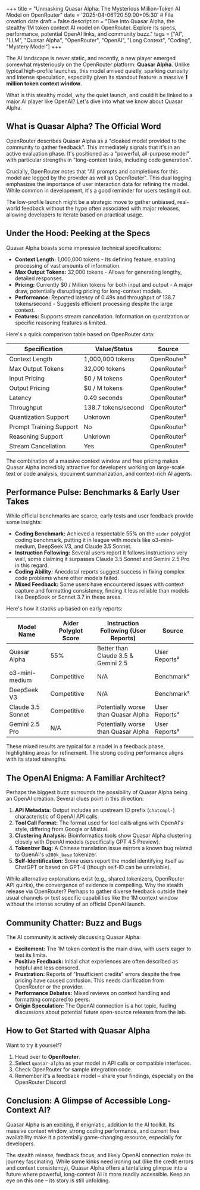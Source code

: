 +++
title = "Unmasking Quasar Alpha: The Mysterious Million-Token AI Model on OpenRouter"
date = '2025-04-06T20:59:00+05:30' # File creation date
draft = false
description = "Dive into Quasar Alpha, the stealthy 1M token context AI model on OpenRouter. Explore its specs, performance, potential OpenAI links, and community buzz."
tags = ["AI", "LLM", "Quasar Alpha", "OpenRouter", "OpenAI", "Long Context", "Coding", "Mystery Model"]
+++

The AI landscape is never static, and recently, a new player emerged somewhat mysteriously on the OpenRouter platform: **Quasar Alpha**. Unlike typical high-profile launches, this model arrived quietly, sparking curiosity and intense speculation, especially given its standout feature: a massive **1 million token context window**.

What is this stealthy model, why the quiet launch, and could it be linked to a major AI player like OpenAI? Let's dive into what we know about Quasar Alpha.

## What is Quasar Alpha? The Official Word

OpenRouter describes Quasar Alpha as a "cloaked model provided to the community to gather feedback". This immediately signals that it's in an active evaluation phase. It's positioned as a "powerful, all-purpose model" with particular strengths in "long-context tasks, including code generation".

Crucially, OpenRouter notes that "All prompts and completions for this model are logged by the provider as well as OpenRouter". This dual logging emphasizes the importance of user interaction data for refining the model. While common in development, it's a good reminder for users testing it out.

The low-profile launch might be a strategic move to gather unbiased, real-world feedback without the hype often associated with major releases, allowing developers to iterate based on practical usage.

## Under the Hood: Peeking at the Specs

Quasar Alpha boasts some impressive technical specifications:

*   **Context Length:** 1,000,000 tokens - Its defining feature, enabling processing of vast amounts of information.
*   **Max Output Tokens:** 32,000 tokens - Allows for generating lengthy, detailed responses.
*   **Pricing:** Currently $0 / Million tokens for both input and output - A major draw, potentially disrupting pricing for long-context models.
*   **Performance:** Reported latency of 0.49s and throughput of 138.7 tokens/second - Suggests efficient processing despite the large context.
*   **Features:** Supports stream cancellation. Information on quantization or specific reasoning features is limited.

Here's a quick comparison table based on OpenRouter data:

| Specification         | Value/Status             | Source      |
|-----------------------|--------------------------|-------------|
| Context Length        | 1,000,000 tokens         | OpenRouter⁵ |
| Max Output Tokens     | 32,000 tokens            | OpenRouter⁵ |
| Input Pricing         | $0 / M tokens            | OpenRouter⁴ |
| Output Pricing        | $0 / M tokens            | OpenRouter⁴ |
| Latency               | 0.49 seconds             | OpenRouter⁶ |
| Throughput            | 138.7 tokens/second      | OpenRouter⁶ |
| Quantization Support  | Unknown                  | OpenRouter⁵ |
| Prompt Training Support| No                       | OpenRouter⁵ |
| Reasoning Support     | Unknown                  | OpenRouter⁵ |
| Stream Cancellation   | Yes                      | OpenRouter⁵ |

The combination of a massive context window and free pricing makes Quasar Alpha incredibly attractive for developers working on large-scale text or code analysis, document summarization, and context-rich AI agents.

## Performance Pulse: Benchmarks & Early User Takes

While official benchmarks are scarce, early tests and user feedback provide some insights:

*   **Coding Benchmark:** Achieved a respectable 55% on the `aider` polyglot coding benchmark, putting it in league with models like o3-mini-medium, DeepSeek V3, and Claude 3.5 Sonnet.
*   **Instruction Following:** Several users report it follows instructions very well, some claiming it surpasses Claude 3.5 Sonnet and Gemini 2.5 Pro in this regard.
*   **Coding Ability:** Anecdotal reports suggest success in fixing complex code problems where other models failed.
*   **Mixed Feedback:** Some users have encountered issues with context capture and formatting consistency, finding it less reliable than models like DeepSeek or Sonnet 3.7 in these areas.

Here's how it stacks up based on early reports:

| Model Name        | Aider Polyglot Score | Instruction Following (User Reports) | Source |
|-------------------|----------------------|--------------------------------------|--------|
| Quasar Alpha      | 55%                  | Better than Claude 3.5 & Gemini 2.5  | User Reports² |
| o3-mini-medium    | Competitive          | N/A                                  | Benchmark² |
| DeepSeek V3       | Competitive          | N/A                                  | Benchmark² |
| Claude 3.5 Sonnet | Competitive          | Potentially worse than Quasar Alpha  | User Reports² |
| Gemini 2.5 Pro    | N/A                  | Potentially worse than Quasar Alpha  | User Reports² |

These mixed results are typical for a model in a feedback phase, highlighting areas for refinement. The strong coding performance aligns with its stated strengths.

## The OpenAI Enigma: A Familiar Architect?

Perhaps the biggest buzz surrounds the possibility of Quasar Alpha being an OpenAI creation. Several clues point in this direction:

1.  **API Metadata:** Output includes an upstream ID prefix (`chatcmpl-`) characteristic of OpenAI API calls.
2.  **Tool Call Format:** The format used for tool calls aligns with OpenAI's style, differing from Google or Mistral.
3.  **Clustering Analysis:** Bioinformatics tools show Quasar Alpha clustering closely with OpenAI models (specifically GPT 4.5 Preview).
4.  **Tokenizer Bug:** A Chinese translation issue mirrors a known bug related to OpenAI's `o200k_base` tokenizer.
5.  **Self-Identification:** Some users report the model identifying itself as ChatGPT or based on GPT-4 (though self-ID can be unreliable).

While alternative explanations exist (e.g., shared tokenizers, OpenRouter API quirks), the convergence of evidence is compelling. Why the stealth release via OpenRouter? Perhaps to gather diverse feedback outside their usual channels or test specific capabilities like the 1M context window without the intense scrutiny of an official OpenAI launch.

## Community Chatter: Buzz and Bugs

The AI community is actively discussing Quasar Alpha:

*   **Excitement:** The 1M token context is the main draw, with users eager to test its limits.
*   **Positive Feedback:** Initial chat experiences are often described as helpful and less censored.
*   **Frustration:** Reports of "Insufficient credits" errors despite the free pricing have caused confusion. This needs clarification from OpenRouter or the provider.
*   **Performance Debates:** Mixed reviews on context handling and formatting compared to peers.
*   **Origin Speculation:** The OpenAI connection is a hot topic, fueling discussions about potential future open-source releases from the lab.

## How to Get Started with Quasar Alpha

Want to try it yourself?
1.  Head over to **OpenRouter**.
2.  Select `quasar-alpha` as your model in API calls or compatible interfaces.
3.  Check OpenRouter for sample integration code.
4.  Remember it's a feedback model – share your findings, especially on the OpenRouter Discord!

## Conclusion: A Glimpse of Accessible Long-Context AI?

Quasar Alpha is an exciting, if enigmatic, addition to the AI toolkit. Its massive context window, strong coding performance, and current free availability make it a potentially game-changing resource, especially for developers.

The stealth release, feedback focus, and likely OpenAI connection make its journey fascinating. While some kinks need ironing out (like the credit errors and context consistency), Quasar Alpha offers a tantalizing glimpse into a future where powerful, long-context AI is more readily accessible. Keep an eye on this one – its story is still unfolding.
